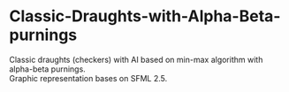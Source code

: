 # Classic-Draughts-with-Alpha-Beta-purnings
Classic draughts (checkers) with AI based on min-max algorithm with alpha-beta purnings.\
Graphic representation bases on SFML 2.5.
